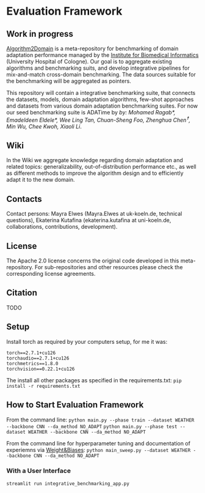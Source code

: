 # Evaluation Framework

## Work in progress
[Algorithm2Domain](https://github.com/BI-K/Algorithm2Domain) is  a meta-repository for benchmarking of domain adaptation performance managed by the [Institute for Biomedical Informatics](https://bik.uni-koeln.de/) (University Hospital of Cologne).
Our goal is to aggregate existing algorithms and benchmarking suits, and develop integrative pipelines for mix-and-match cross-domain benchmarking. The data sources suitable for the benchmarking will be aggregated as pointers. 

This repository will contain a integrative benchmarking suite, that connects the datasets, models, domain adaptation algorithms, few-shot approaches and datasets from various domain adaptation benchmarking suites. 
For now our seed benchmarking suite is ADATime by *by: Mohamed Ragab\*, Emadeldeen Eldele\*,  Wee Ling Tan, Chuan-Sheng Foo, Zhenghua Chen<sup>&#9768;</sup>, Min Wu, Chee Kwoh, Xiaoli Li*.


## Wiki
In the Wiki we aggregate knowledge regarding domain adaptation and related topics: generalizability, out-of-distribution performance etc., as well as different methods to improve the algorithm design and to efficiently adapt it to the new domain.

## Contacts
Contact persons: Mayra Elwes (Mayra.Elwes at uk-koeln.de, technical questions), Ekaterina Kutafina (ekaterina.kutafina at uni-koeln.de, collaborations, contributions, development).

## License
The Apache 2.0 license concerns the original code developed in this meta-repository. For sub-repositories and other resources please check the corresponding license agreements.

## Citation
TODO

## Setup

Install torch as required by your computers setup, for me it was:
```
torch==2.7.1+cu126
torchaudio==2.7.1+cu126
torchmetrics==1.8.0
torchvision==0.22.1+cu126
```

The install all other packages as specified in the requirements.txt:
```pip install -r requirements.txt```



## How to Start Evaluation Framework

From the command line:
```python main.py --phase train --dataset WEATHER --backbone CNN --da_method NO_ADAPT```
```python main.py --phase test --dataset WEATHER --backbone CNN --da_method NO_ADAPT```

From the command line for hyperparameter tuning and documentation of experiemns via [Weight&Biases](https://wandb.ai/):
```python main_sweep.py --dataset WEATHER --backbone CNN --da_method NO_ADAPT```

### With a User Interface 
```streamlit run integrative_benchmarking_app.py```